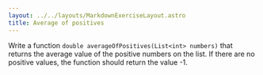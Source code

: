 ```yaml
---
layout: ../../layouts/MarkdownExerciseLayout.astro
title: Average of positives
---
```


Write a function `double averageOfPositives(List<int> numbers)` that returns the average value of the positive numbers on the list. If there are no positive values, the function should return the value -1.